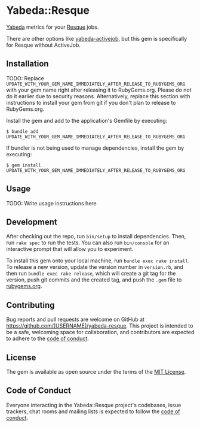 # Yabeda::Resque

[Yabeda](https://github.com/yabeda-rb/yabeda) metrics for your [Resque](https://github.com/resque/resque) jobs.

There are other options like [yabeda-activejob](https://github.com/Fullscript/yabeda-activejob), but this gem is specifically for Resque without ActiveJob.

## Installation

TODO: Replace `UPDATE_WITH_YOUR_GEM_NAME_IMMEDIATELY_AFTER_RELEASE_TO_RUBYGEMS_ORG` with your gem name right after releasing it to RubyGems.org. Please do not do it earlier due to security reasons. Alternatively, replace this section with instructions to install your gem from git if you don't plan to release to RubyGems.org.

Install the gem and add to the application's Gemfile by executing:

    $ bundle add UPDATE_WITH_YOUR_GEM_NAME_IMMEDIATELY_AFTER_RELEASE_TO_RUBYGEMS_ORG

If bundler is not being used to manage dependencies, install the gem by executing:

    $ gem install UPDATE_WITH_YOUR_GEM_NAME_IMMEDIATELY_AFTER_RELEASE_TO_RUBYGEMS_ORG

## Usage

TODO: Write usage instructions here

## Development

After checking out the repo, run `bin/setup` to install dependencies. Then, run `rake spec` to run the tests. You can also run `bin/console` for an interactive prompt that will allow you to experiment.

To install this gem onto your local machine, run `bundle exec rake install`. To release a new version, update the version number in `version.rb`, and then run `bundle exec rake release`, which will create a git tag for the version, push git commits and the created tag, and push the `.gem` file to [rubygems.org](https://rubygems.org).

## Contributing

Bug reports and pull requests are welcome on GitHub at https://github.com/[USERNAME]/yabeda-resque. This project is intended to be a safe, welcoming space for collaboration, and contributors are expected to adhere to the [code of conduct](https://github.com/[USERNAME]/yabeda-resque/blob/main/CODE_OF_CONDUCT.md).

## License

The gem is available as open source under the terms of the [MIT License](https://opensource.org/licenses/MIT).

## Code of Conduct

Everyone interacting in the Yabeda::Resque project's codebases, issue trackers, chat rooms and mailing lists is expected to follow the [code of conduct](https://github.com/[USERNAME]/yabeda-resque/blob/main/CODE_OF_CONDUCT.md).
